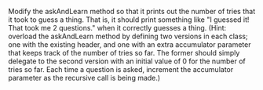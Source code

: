Modify the askAndLearn method so that it prints out the number of tries that it took to guess a thing. That is, it should print something like "I guessed it! That took me 2 questions." when it correctly guesses a thing.
(Hint: overload the askAndLearn method by defining two versions in each class; one with the existing header, and one with an extra accumulator parameter that keeps track of the number of tries so far. The former should simply delegate to the second version with an initial value of 0 for the number of tries so far. Each time a question is asked, increment the accumulator parameter as the recursive call is being made.)
